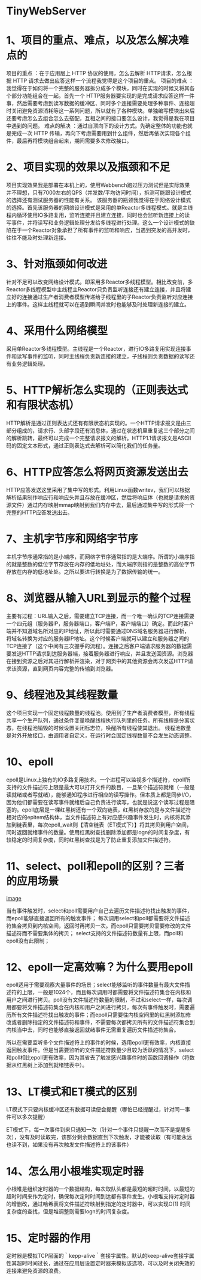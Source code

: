 # TinyWebServer
# 1、项目的重点、难点，以及怎么解决难点的
项目的重点 ：在于应用层上 HTTP 协议的使用，怎么去解析 HTTP请求，怎么根据 HTTP 请求去做出应答这样一个流程我觉得是这个项目的重点。
项目的难点 ：我觉得在于如何将一个完整的服务器拆分成多个模块，同时在实现的时候又将其各个部分功能组合在一起。首先一个 HTTP服务器要实现的是完成请求应答这样一件事，然后需要考虑到读写数据的缓冲区、同时多个连接需要处理多种事件、连接超时关闭避免资源消耗等这一系列问题，所以就有了各种模块。单独编写模块出来后还要考虑怎么去组合怎么去搭配，互相之间的接口要怎么设计，我觉得是我在项目中遇到的问题。
难点的解决 ：通过自顶向下的设计方式。先确定整体的功能也就是完成一次 HTTP 传输，再向下考虑需要用到什么组件，然后再依次实现各个组件，最后再将模块组合起来，期间需要多次修改接口。

# 2、项目实现的效果以及瓶颈和不足
项目实现效果我是部署在本机上的，使用Webbench跑过压力测试但是实际效果并不理想，只有7000左右的QPS（并发数/平均访问时间），拆测可能跟设计模式的选择还有测试服务器的性能有关系。
该服务器的瓶颈我觉得在于网络设计模式的选择。首先该服务器的网络设计模式是采用的单Reactor多线程模式。就是主线程内循环使用IO多路复用，监听连接并且建立连接，同时也会监听新连接上的读写事件，并将读写和业务逻辑处理分发给多线程进行处理。这么一个设计模式的缺陷在于一个Reactor对象承担了所有事件的监听和响应，当遇到突发的高并发时，往往不能及时处理新连接。

# 3、针对瓶颈如何改进
针对不足可以改变网络设计模式。即采用多Reactor多线程模型。相比改变前，多Reactor多线程模型中主线程主Reactor只负责监听连接还有建立连接，并且将建立好的连接通过生产者消费者模型传递给子线程里的子Reactor负责监听对应连接上的事件。这样主线程就可以在遇到瞬间并发时也能够及时处理新连接的建立。

# 4、采用什么网络模型
采用单Reactor多线程模型。主线程是一个Reactor，进行IO多路复用实现连接事件和读写事件的监听，同时主线程负责新连接的建立，子线程则负责数据的读写还有业务逻辑处理。

# 5、HTTP解析怎么实现的（正则表达式和有限状态机）
HTTP解析是通过正则表达式还有有限状态机实现的。一个HTTP请求报文是由三部分组成的，请求行、头部字段还有消息体，通过在状态机里重复这三个部分之间的解析跳转，最终可以完成一个完整请求报文的解析。HTTP1.1请求报文是ASCII码的固定文本形式，通过正则表达式去解析可以简化我们的任务量。

# 6、HTTP应答怎么将网页资源发送出去
HTTP应答发送这里采用了集中写的形式。利用Linux函数writev，我们可以根据解析结果制作响应行和响应头并且存放在缓冲区，然后将响应体（也就是请求的资源文件）通过内存映射mmap映射到我们内存中去，最后通过集中写的形式将一个完整的HTTP应答发送出去。

# 7、主机字节序和网络字节序
主机字节序通常指的是小端序，而网络字节序通常指的是大端序。所谓的小端序指的就是整数的低位字节存放在内存的低地址处，而大端序则指的是整数的高位字节存放在内存的低地址处。之所以要进行转换是为了数据传输的统一。

# 8、浏览器从输入URL到显示的整个过程
主要有过程：URL输入之后，需要建立TCP连接，而一个唯一确认的TCP连接需要一个四元组（服务器IP，服务器端口，客户端IP，客户端端口）确定。而此时客户端并不知道域名所对应的IP地址，所以此时需要通过DNS域名服务器进行解析，将域名转换为对应的服务器IP地址。这个时候客户端就可以建立和服务器之间的TCP连接了（这个中间有三次握手的流程）。连接之后客户端请求服务器的数据需要发送HTTP请求到达服务器端，接着服务器进行响应，并且发送回资源。浏览器在接到资源之后对其进行解析并渲染，对于网页中的其他资源会再次发送HTTP请求该资源，直到网页内容完整的传输到浏览器。

# 9、线程池及其线程数量
这个项目实现一个固定线程数量的线程池。使用到了生产者消费者模型，所有线程共享一个生产队列，通过条件变量唤醒线程执行队列里的任务。所有线程是分离状态，在线程池销毁的时候设置关闭标志位，唤醒所有线程使其退出。
线程池数量是对外开放接口，由调用者自定义，在运行时会固定线程数量不会发生动态调整。

# 10、epoll
epoll是Linux上独有的IO多路复用技术。一个进程可以监视多个描述符，epoll所支持的文件描述符上限是最大可以打开文件的数目，一旦某个描述符就绪（一般是读就绪或者写就绪），能够通知程序进行相应的读写操作。但本质上都是同步I/O，因为他们都需要在读写事件就绪后自己负责进行读写，也就是说这个读写过程是阻塞的。epoll底层是一棵红黑树还有一个双向链表，红黑树存放的是与文件描述符相对应的epitem结构体，当文件描述符上有对应感兴趣事件发生时，内核将其添加到链表里，每次epoll_wait则【清空链表（ET模式下）】将其拷贝到用户空间，同时返回就绪事件的数量。使用红黑树查找删除添加都是logn的时间复杂度，有较稳定的时间复杂度，同时红黑树查找是为了防止重复添加文件描述符。

# 11、select、poll和epoll的区别？三者的应用场景
[image](https://user-images.githubusercontent.com/75972398/222871687-fe835cb3-c343-4cea-8ba2-24e59b01dc4c.png)

当有事件触发时，select和poll需要用户自己去遍历文件描述符找出触发的事件，而epoll能够直接返回所有的触发事件；
每次调用select和poll都需要将文件描述符集合拷贝到内核空间，返回时再拷贝一次。而epoll只需要拷贝需要修改的文件描述符而不需要集体的拷贝；
select支持的文件描述符数量有上限，而poll和epoll没有此限制；

# 12、epoll一定高效嘛？为什么要用epoll
epoll适用于需要观察大量事件的场景；select能够监听的事件数量有最大文件描述符的上限，一般是1024个，而且每次调用时都需要将文件描述符集合在内核和用户之间进行拷贝。poll没有文件描述符数量的限制，不过和select一样，每次调用都要将文件描述符集合在内核和用户之间进行拷贝，每次有事件触发时，需要遍历所有文件描述符找出触发的事件；而epoll只需要往内核空间里的红黑树添加修改或者删除指定的文件描述符和事件，不需要每次都拷贝所有的文件描述符集合到内核当中去，同时也能够直接返回就绪事件无需重复遍历文件描述符集合。

所以在需要监听多个文件描述符上的事件的时候，选用epoll更有效率，内核直接返回触发事件。但是当需要监听的文件描述符数量少且较为活跃的情况下，select和poll相比epoll更有效率，因为其省去了触发感兴趣事件时的函数回调操作（将数据从红黑树上添加到就绪链表中）。

# 13、LT模式和ET模式的区别
LT模式下只要内核缓冲区还有数据可读便会提醒（哪怕已经提醒过，针对同一事件可以多次提醒）

ET模式下，每一次事件到来只通知一次（针对一个事件只提醒一次而不是提醒多次），没有及时读取完，该部分剩余数据直到下次触发，才能被读取（有可能永远也读不到，如果没有再次触发文件描述符上的该事件）

# 14、怎么用小根堆实现定时器
小根堆是组织定时器的一个数据结构，每次取队头都是最短的超时时间，以最短的超时时间来作为定时，确保每次定时时间到达都有事件发生。小根堆支持对定时器的增删改，通过哈希表将文件描述符映射到指定的定时器中，可以实现O(1) 时间复杂度的查找，但是堆调整则需要logn的时间复杂度。

# 15、定时器的作用
定时器是模拟TCP层面的｀kepp-alive｀套接字属性。默认的keep-alive套接字属性其超时时间过长，通过在应用层设置定时器来模拟该选项，可以及时关闭失效的连接来避免资源的浪费。
